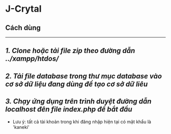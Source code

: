 # J-Crytal
## Cách dùng
---
*1. Clone hoặc tải file zip theo đường dẫn ../xampp/htdos/*
---
*2. Tải file database trong thư mục database vào cơ sở dữ liệu đang dùng để tạo cơ sở dữ liêu*
---
*3. Chạy ứng dụng trên trình duyệt đường dẫn localhost đên file index.php để bắt đầu*
---
* Lưu ý: tất cả tài khoản trong khi đăng nhập hiện tại có mật khẩu là 'kaneki' 
